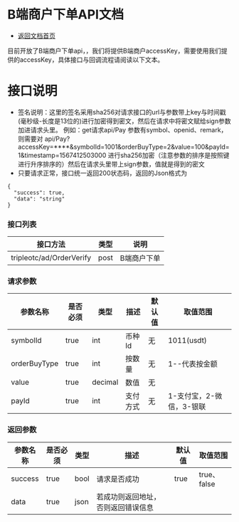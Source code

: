 # B端商户下单API文档

* [返回文档首页](https://github.com/coinWinApi/API_Docs)

目前开放了B端商户下单api，，我们将提供B端商户accessKey，需要使用我们提供的accessKey，具体接口与回调流程请阅读以下文本。
# 接口说明
- 签名说明：这里的签名采用sha256对请求接口的url与参数带上key与时间戳(毫秒级-长度是13位的)进行加密得到密文，然后在请求中将密文赋给sign参数加进请求头里。 例如：get请求api/Pay 参数有symbol、openid、remark，则需要对 api/Pay?accessKey=****&symbolId=1001&orderBuyType=2&value=100&payId=1&timestamp=1567412503000 进行sha256加密（注意参数的排序是按照键进行升序排序的）然后在请求头里带上sign参数，值就是得到的密文
- 只要请求正常，接口统一返回200状态码，返回的Json格式为
~~~~
{
  "success": true,
  "data": "string"
}
~~~~

### 接口列表

|接口方法|类型|说明|
| --------   | -----  | ----  |
|tripleotc/ad/OrderVerify|post|B端商户下单|

### 请求参数

|参数名称|是否必须|类型|描述|默认值|取值范围|
| --------   | -----  | ----  | ----  | ----  | ----  |
|symbolId|true|int|币种Id|无|1011(usdt)|
|orderBuyType|true|int|按数量|无|1--代表按金额|
|value|true|decimal|数值|无||
|payId|true|int|支付方式|无|1-支付宝，2-微信，3-银联|

### 返回参数

|参数名称|是否必须|类型|描述|默认值|取值范围|
| --------   | -----  | ----  | ----  | ----  | ----  |
|success|true|bool|请求是否成功|true|true、false|
|data|true|json|	若成功则返回地址，否则返回错误信息||||
